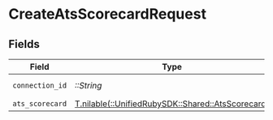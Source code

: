 # CreateAtsScorecardRequest


## Fields

| Field                                                                                    | Type                                                                                     | Required                                                                                 | Description                                                                              |
| ---------------------------------------------------------------------------------------- | ---------------------------------------------------------------------------------------- | ---------------------------------------------------------------------------------------- | ---------------------------------------------------------------------------------------- |
| `connection_id`                                                                          | *::String*                                                                               | :heavy_check_mark:                                                                       | ID of the connection                                                                     |
| `ats_scorecard`                                                                          | [T.nilable(::UnifiedRubySDK::Shared::AtsScorecard)](../../models/shared/atsscorecard.md) | :heavy_minus_sign:                                                                       | N/A                                                                                      |